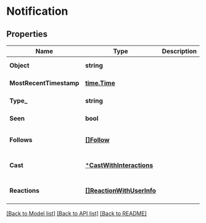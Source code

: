 # Notification

## Properties
Name | Type | Description | Notes
------------ | ------------- | ------------- | -------------
**Object** | **string** |  | [default to null]
**MostRecentTimestamp** | [**time.Time**](time.Time.md) |  | [default to null]
**Type_** | **string** |  | [default to null]
**Seen** | **bool** |  | [default to null]
**Follows** | [**[]Follow**](Follow.md) |  | [optional] [default to null]
**Cast** | [***CastWithInteractions**](CastWithInteractions.md) |  | [optional] [default to null]
**Reactions** | [**[]ReactionWithUserInfo**](ReactionWithUserInfo.md) |  | [optional] [default to null]

[[Back to Model list]](../README.md#documentation-for-models) [[Back to API list]](../README.md#documentation-for-api-endpoints) [[Back to README]](../README.md)

